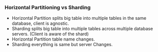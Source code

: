 ### Horizontal Partitioning vs Sharding
* Horizontal Partition splits big table into multiple tables in the same database, client is agnostic.
* Sharding splits big table into multiple tables across multiple database servers. (Client is aware of the shard)
* Horizontal Partition table name changes.
* Sharding everything is same but server Changes.
